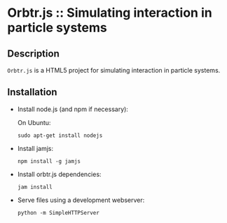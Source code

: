 Orbtr.js :: Simulating interaction in particle systems
======================================================

Description
-----------

`Orbtr.js` is a HTML5 project for simulating interaction in particle systems.

Installation
------------

 * Install node.js (and npm if necessary):

   On Ubuntu:

     `sudo apt-get install nodejs`

 * Install jamjs:

     `npm install -g jamjs`

 * Install orbtr.js dependencies:

     `jam install`

 * Serve files using a development webserver:

     `python -m SimpleHTTPServer`
